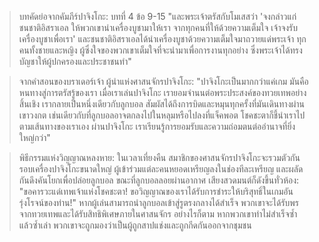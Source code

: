 > บทคัดย่อจากคัมภีร์ปาจิงโกะ: บทที่ 4 ข้อ 9-15
> "และพระเจ้าตรัสกับโมเสสว่า 'จงกล่าวแก่ชนชาติอิสราเอล ให้พวกเขานำเครื่องบูชามาให้เรา จากทุกคนที่ให้ด้วยความเต็มใจ เจ้าจงรับเครื่องบูชาเพื่อเรา' และชนชาติอิสราเอลได้นำเครื่องบูชาด้วยความเต็มใจมาถวายแด่พระเจ้า ทุกคนทั้งชายและหญิง ผู้ซึ่งใจของพวกเขาเต็มใจที่จะนำมาเพื่อการงานทุกอย่าง ซึ่งพระเจ้าได้ทรงบัญชาให้ผู้ปกครองและประชาชนทำ"

> จากคำสอนของบราเดอร์เจ้า ผู้นำแห่งศาสนจักรปาจิงโกะ:
> "ปาจิงโกะเป็นมากกว่าแค่เกม มันคือหนทางสู่การตรัสรู้ของเรา เมื่อเราเล่นปาจิงโกะ เรายอมจำนนต่อพระประสงค์ของทวยเทพอย่างสิ้นเชิง เรากลายเป็นหนึ่งเดียวกับลูกบอล สัมผัสได้ถึงการบิดและหมุนทุกครั้งที่มันเดินทางผ่านเขาวงกต เช่นเดียวกับที่ลูกบอลอาจตกลงไปในหลุมหรือไปลงที่แจ็คพอต โชคชะตาก็ชี้นำเราไปตามเส้นทางของเราเอง ผ่านปาจิงโกะ เราเรียนรู้การยอมรับและความถ่อมตนต่ออำนาจที่ยิ่งใหญ่กว่า"

> พิธีกรรมแห่งวิญญาณหลงหาย:
> ในเวลาเที่ยงคืน สมาชิกของศาสนจักรปาจิงโกะจะรวมตัวกันรอบเครื่องปาจิงโกะขนาดใหญ่ ผู้เข้าร่วมแต่ละคนหยอดเหรียญลงในช่องทีละเหรียญ และผลัดกันดึงคันโยกเพื่อปล่อยลูกบอล ขณะที่ลูกบอลลอยผ่านอากาศ เสียงสวดมนต์ก็ดังขึ้นทั่วห้อง:
> "ขอคารวะแด่เทพเจ้าแห่งโชคชะตา! ขอวิญญาณของเราได้รับการชำระให้บริสุทธิ์ในเกมอันรุ่งโรจน์ของท่าน!"
> หากผู้เล่นสามารถนำลูกบอลเข้าสู่รูตรงกลางได้สำเร็จ พวกเขาจะได้รับพรจากทวยเทพและได้รับสิทธิพิเศษภายในศาสนจักร อย่างไรก็ตาม หากพวกเขาทำไม่สำเร็จซ้ำแล้วซ้ำเล่า พวกเขาจะถูกมองว่าเป็นผู้ถูกสาปแช่งและถูกกีดกันออกจากชุมชน
